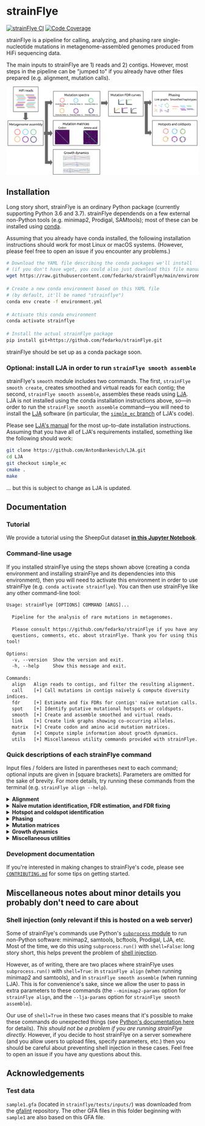 # strainFlye

<a href="https://github.com/fedarko/strainFlye/actions/workflows/main.yml"><img src="https://github.com/fedarko/strainFlye/actions/workflows/main.yml/badge.svg" alt="strainFlye CI" /></a>
<a href="https://codecov.io/gh/fedarko/strainFlye"><img src="https://codecov.io/gh/fedarko/strainFlye/branch/main/graph/badge.svg" alt="Code Coverage" /></a>

strainFlye is a pipeline for calling, analyzing, and phasing rare
single-nucleotide mutations in metagenome-assembled genomes produced from
HiFi sequencing data.

The main inputs to strainFlye are 1) reads and 2) contigs.
However, most steps in the pipeline can be "jumped to" if you already have
other files prepared (e.g. alignment, mutation calls).

<img src="https://github.com/fedarko/strainFlye/raw/main/docs/strainflye-pipeline.png" alt="strainFlye pipeline diagram" />

## Installation

Long story short, strainFlye is an ordinary Python package (currently
supporting Python 3.6 and 3.7). strainFlye dependends on a few external
non-Python tools (e.g. minimap2, Prodigal, SAMtools); most of these can be
installed using [conda](https://conda.io).

Assuming that you already have conda installed, the following installation
instructions should work for most Linux or macOS systems. (However, please feel
free to open an issue if you encounter any problems.)

```bash
# Download the YAML file describing the conda packages we'll install
# (if you don't have wget, you could also just download this file manually)
wget https://raw.githubusercontent.com/fedarko/strainFlye/main/environment.yml

# Create a new conda environment based on this YAML file
# (by default, it'll be named "strainflye")
conda env create -f environment.yml

# Activate this conda environment
conda activate strainflye

# Install the actual strainFlye package
pip install git+https://github.com/fedarko/strainFlye.git
```

strainFlye should be set up as a conda package soon.

### Optional: install LJA in order to run `strainFlye smooth assemble`

strainFlye's `smooth` module includes two commands. The first,
`strainFlye smooth create`, creates smoothed and virtual reads for each contig;
the second, `strainFlye smooth assemble`, assembles these reads using
[LJA](https://github.com/AntonBankevich/LJA). LJA is not installed using the
conda installation instructions above, so—in order to run the
`strainFlye smooth assemble` command—you will need to
install the [LJA](https://github.com/AntonBankevich/LJA) software (in
particular, the
[`simple_ec` branch](https://github.com/AntonBankevich/LJA/tree/simple_ec) of
LJA's code).

Please see [LJA's manual](https://github.com/AntonBankevich/LJA/blob/main/docs/lja_manual.md)
for the most up-to-date installation instructions. Assuming that you have all
of LJA's requirements installed, something like the following should work:

```bash
git clone https://github.com/AntonBankevich/LJA.git
cd LJA
git checkout simple_ec
cmake .
make
```

... but this is subject to change as LJA is updated.

## Documentation

### Tutorial

We provide a tutorial using the SheepGut dataset **[in this Jupyter Notebook](https://nbviewer.org/github/fedarko/strainFlye/blob/main/docs/SheepGutExample.ipynb)**.

### Command-line usage

If you installed strainFlye using the steps shown above (creating a conda
environment and installing strainFlye and its dependencies into this
environment), then you will need to activate this environment in order to use
strainFlye (e.g. `conda activate strainflye`). You can then use strainFlye like
any other command-line tool:

<!-- STARTDOCS -->
```
Usage: strainFlye [OPTIONS] COMMAND [ARGS]...

  Pipeline for the analysis of rare mutations in metagenomes.

  Please consult https://github.com/fedarko/strainFlye if you have any
  questions, comments, etc. about strainFlye. Thank you for using this tool!

Options:
  -v, --version  Show the version and exit.
  -h, --help     Show this message and exit.

Commands:
  align   Align reads to contigs, and filter the resulting alignment.
  call    [+] Call mutations in contigs naïvely & compute diversity indices.
  fdr     [+] Estimate and fix FDRs for contigs' naïve mutation calls.
  spot    [+] Identify putative mutational hotspots or coldspots.
  smooth  [+] Create and assemble smoothed and virtual reads.
  link    [+] Create link graphs showing co-occurring alleles.
  matrix  [+] Create codon and amino acid mutation matrices.
  dynam   [+] Compute simple information about growth dynamics.
  utils   [+] Miscellaneous utility commands provided with strainFlye.
```

### Quick descriptions of each strainFlye command

Input files / folders are listed in parentheses next to each command; optional
inputs are given in [square brackets]. Parameters are omitted for the sake of brevity.
For more details, try running these commands from the terminal (e.g. `strainFlye align --help`).

<!-- for some reason, <strong> was the only way i found to make summary text bold here successfully:
https://codedragontech.com/createwithcodedragon/how-to-style-html-details-and-summary-tags/ -->
<details>
  <summary><strong>Alignment</strong></summary>

- `strainFlye align` (contigs, reads, [GFA]) → BAM
  
  - Aligns reads to contigs using [minimap2](https://github.com/lh3/minimap2).
  - Filters this alignment to remove certain types of problematic alignments.
</details>

<details>
  <summary><strong>Naïve mutation identification, FDR estimation, and FDR fixing</strong></summary>

- `strainFlye call p-mutation` and `strainFlye call r-mutation` (contigs, BAM) → (BCF, diversity indices)
  - Naïvely calls either _p_-mutations (frequency-based) or _r_-mutations (read-count-based).
  - Computes diversity indices.

- `strainFlye fdr estimate` (contigs, BAM, BCF, [diversity indices]) → (FDR estimates, # mutations / Mb)
  - Estimates the FDRs of naïve mutation calls from `strainFlye call` using the target-decoy approach.
  - Computes FDR estimates, and the number of naïvely called mutations per megabase, for each "target" (non-decoy) contig. These values can be used to plot FDR curves showing how the FDR estimate for a target contig varies as _p_ or _r_ varies.

- `strainFlye fdr fix` (BCF, FDR estimates) → BCF
  - Given a fixed FDR (e.g. _f = 1%_), returns a filtered BCF file with all target contigs' mutations filtered to use a threshold of _p_ or _r_ yielding an FDR estimate ≤ _f_.
</details>
  
<details>
  <summary><strong>Hotspot and coldspot identification</strong></summary>

- `strainFlye spot hot-features` (BCF, [GFF3](https://github.com/The-Sequence-Ontology/Specifications/blob/master/gff3.md)) → hotspot TSV
  - Identifies "hotspot" features from the GFF3 file, based on simple configurable thresholds (e.g. to be a "hotspot," a feature must have at least _N_ mutations).

- `strainFlye spot cold-gaps` (BCF) → coldspot TSV
  - Identifies "coldspot" gaps between mutations, considering a gap to be a coldspot if it is at least a certain length.
  - Assigns a _p_-value to the longest coldspot gap seen in each contig. (Note that the computation of this _p_-value makes a few simplifying assumptions; see the supplemental material of our paper for details.)
</details>
  
<details>
  <summary><strong>Phasing</strong></summary>

- `strainFlye smooth create` (contigs, BAM, BCF, [diversity indices]) → smoothed and virtual reads
  - Creates smoothed and virtual reads for each contig. These correspond to the original reads, but modified to remove all differences from the assembled contigs (aside from the mutations in the BCF file).

- `strainFlye smooth assemble` (smoothed and virtual reads) → assemblies
  - Uses [LJA](https://github.com/AntonBankevich/LJA) to assemble smoothed and virtual reads, creating "smoothed haplotypes".
  - See notes above about installing the `simple_ec` branch of LJA, which we rely on here.

- `strainFlye link nt` (contigs, BAM, BCF) → nucleotide (co-)occurrence information
  - Computes nucleotide (co-)occurrence information for each contig.
  - This information is stored in binary [pickle](https://docs.python.org/3/library/pickle.html) files.

- `strainFlye link graph` (nucleotide (co-)occurrence information) → link graphs
  - Converts the output of `strainFlye link nt` into link graphs (one per contig), representing which alleles of a contig tend to co-occur.
</details>
  
<details>
  <summary><strong>Mutation matrices</strong></summary>

- `strainFlye matrix count` (contigs, BAM, [GFF3](https://github.com/The-Sequence-Ontology/Specifications/blob/master/gff3.md)) → 3-mer count information
  - Counts 3-mers aligned to the codons in the coding sequences (`CDS` or `SO:0000316` features in the GFF3 file) in each contig.
  - This information is stored in binary [pickle](https://docs.python.org/3/library/pickle.html) files.

- `strainFlye matrix fill` (3-mer count information) → mutation matrices
  - Converts the output of `strainFlye matrix count` into codon and amino acid mutation matrices (one set of matrices per contig).

</details>
  
<details>
  <summary><strong>Growth dynamics</strong></summary>

- `strainFlye dynam covskew` (contigs, BAM) → coverage and skew TSVs
  
  - Computes information about binned coverages and GC skews in each contig.

</details>

<details>
  <summary><strong>Miscellaneous utilities</strong></summary>

- `strainFlye utils gfa-to-fasta` (GFA) → FASTA
  
  - Converts a GFA 1 file to a FASTA file (and performs some sanity checking on it).

</details>
    
### Development documentation

If you're interested in making changes to strainFlye's code, please see
[`CONTRIBUTING.md`](https://github.com/fedarko/strainFlye/blob/main/CONTRIBUTING.md)
for some tips on getting started.

## Miscellaneous notes about minor details you probably don't need to care about

### Shell injection (only relevant if this is hosted on a web server)

Some of strainFlye's commands use Python's
[`subprocess` module](https://docs.python.org/3/library/subprocess.html) to run
non-Python software: minimap2, samtools, bcftools, Prodigal, LJA, etc.
Most of the time, we do this using `subprocess.run()` with `shell=False`:
long story short, this helps prevent the problem of
[shell injection](https://en.wikipedia.org/wiki/Code_injection#Shell_injection).

However, as of writing, there are two places where strainFlye uses
`subprocess.run()` with `shell=True`: in `strainFlye align` (when running
minimap2 and samtools), and in `strainFlye smooth assemble` (when running LJA).
This is for convenience's sake, since we allow the user to pass in extra
parameters to these commands (the `--minimap2-params` option for `strainFlye
align`, and the `--lja-params` option for `strainFlye smooth assemble`).

Our use of `shell=True` in these two cases means that it's possible to make
these commands do unexpected things (see
[Python's documentation here](https://docs.python.org/3/library/subprocess.html#security-considerations) for details).
*This should not be a problem if you are running strainFlye directly.* However,
if you decide to host strainFlye on a server somewhere (and you allow users to
upload files, specify parameters, etc.) then you should be careful about
preventing shell injection in these cases. Feel free to open an issue if you
have any questions about this.

## Acknowledgements

### Test data
`sample1.gfa` (located in `strainflye/tests/inputs/`)
was downloaded from the [gfalint](https://github.com/sjackman/gfalint)
repository. The other GFA files in this folder beginning with `sample1` are
also based on this GFA file.
